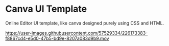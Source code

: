 # Canva UI Template
Online Editor UI template, like canva designed purely using CSS and HTML. 

https://user-images.githubusercontent.com/57529334/226173383-f8867cd4-e5d0-47b5-bd9e-8207a083d9b9.mov

